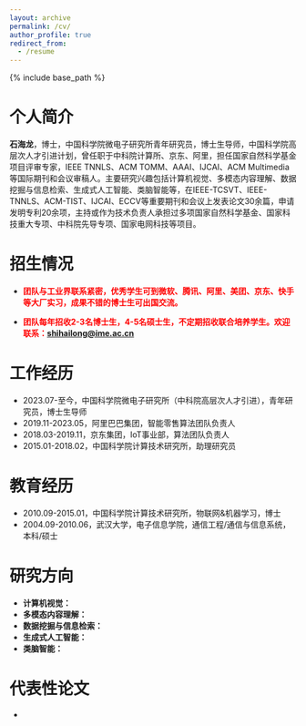 ```yaml
---
layout: archive
permalink: /cv/
author_profile: true
redirect_from:
  - /resume
---
```


{% include base_path %}

个人简介
======
**石海龙**，博士，中国科学院微电子研究所青年研究员，博士生导师，中国科学院高层次人才引进计划，曾任职于中科院计算所、京东、阿里，担任国家自然科学基金项目评审专家，IEEE TNNLS、ACM TOMM、AAAI、IJCAI、ACM Multimedia等国际期刊和会议审稿人。主要研究兴趣包括计算机视觉、多模态内容理解、数据挖掘与信息检索、生成式人工智能、类脑智能等，在IEEE-TCSVT、IEEE-TNNLS、ACM-TIST、IJCAI、ECCV等重要期刊和会议上发表论文30余篇，申请发明专利20余项，主持或作为技术负责人承担过多项国家自然科学基金、国家科技重大专项、中科院先导专项、国家电网科技等项目。

招生情况
======
* **<p style="color:red;">团队与工业界联系紧密，优秀学生可到微软、腾讯、阿里、美团、京东、快手等大厂实习，成果不错的博士生可出国交流。</p>**
* **<p style="color:red;">团队每年招收2-3名博士生，4-5名硕士生，不定期招收联合培养学生。欢迎联系：shihailong@ime.ac.cn</p>**

工作经历
======
* 2023.07-至今，中国科学院微电子研究所（中科院高层次人才引进），青年研究员，博士生导师
* 2019.11-2023.05，阿里巴巴集团，智能零售算法团队负责人
* 2018.03-2019.11，京东集团，IoT事业部，算法团队负责人
* 2015.01-2018.02，中国科学院计算技术研究所，助理研究员

教育经历
======
* 2010.09-2015.01，中国科学院计算技术研究所，物联网&机器学习，博士
* 2004.09-2010.06，武汉大学，电子信息学院，通信工程/通信与信息系统，本科/硕士

研究方向
======
* **计算机视觉：**
* **多模态内容理解：**
* **数据挖掘与信息检索：**
* **生成式人工智能：**
* **类脑智能：**

代表性论文
======
* 
